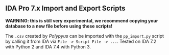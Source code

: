 IDA Pro 7.x Import and Export Scripts
-------------------------------------

**WARNING: this is still very experimental, we recommend copying your database to a 
new file before using these scripts!**


The `.csv` created by *Polypyus* can be imported with the `pp_import.py` script by calling it from IDA
via `File -> Script File -> ...`. Tested on IDA 7.2 with Python 2 and IDA 7.4 with Python 3.